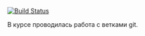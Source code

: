 [![Build Status](https://www.travis-ci.com/Slava1235/chapter_007.svg?branch=master)](https://www.travis-ci.com/Slava1235/chapter_007)


В курсе проводилась работа с ветками git.
